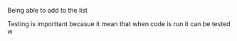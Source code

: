 Being able to add to the list


Testing is importtant becasue it mean that when code is run it can be tested w